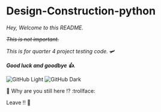 # Design-Construction-python
*Hey,
Welcome to this README.*

~~*This is not important.*~~

*This is for quarter 4 project testing code.* :small_airplane:

***Good luck and goodbye :+1:.***


![GitHub Light](https://github.com/github-light.png#gh-dark-mode-only)
![GitHub Dark](https://github.com/github-dark.png#gh-light-mode-only)


:raised_eyebrow: Why are you still here :interrobang: :trollface:

Leave :bangbang: :wave:
